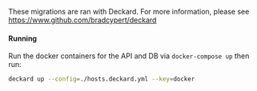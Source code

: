 These migrations are ran with Deckard.
For more information, please see https://www.github.com/bradcypert/deckard

#### Running
Run the docker containers for the API and DB via `docker-compose up` then run:
```bash
deckard up --config=./hosts.deckard.yml --key=docker
```
